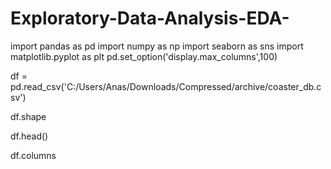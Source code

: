 # Exploratory-Data-Analysis-EDA-

import pandas as pd
import numpy as np
import seaborn as sns 
import matplotlib.pyplot as plt
pd.set_option('display.max_columns',100)

df = pd.read_csv('C:/Users/Anas/Downloads/Compressed/archive/coaster_db.csv')

df.shape

df.head()

df.columns

